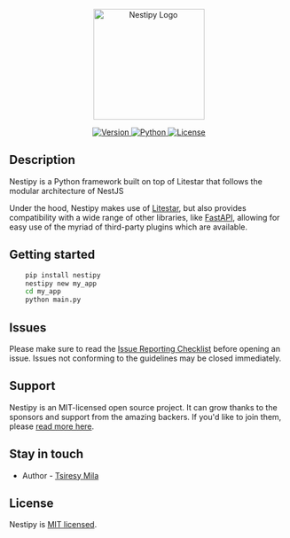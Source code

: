 <p align="center">
  <a href="https://nestipy.com/" target="blank"><img src="https://github.com/tsiresymila1/nestipy/blob/main/nestipy.png" width="200" alt="Nestipy Logo" /></a>
</p>
<p align="center">
    <a href="https://pypi.org/project/nestipy">
        <img src="https://img.shields.io/pypi/v/nestipy?color=%2334D058&label=pypi%20package" alt="Version">
    </a>
    <a href="https://pypi.org/project/nestipy">
        <img src="https://img.shields.io/pypi/pyversions/nestipy.svg?color=%2334D058" alt="Python">
    </a>
    <a href="https://github.com/tsiresymila1/nestipy/blob/main/LICENSE">
        <img src="https://img.shields.io/github/license/tsiresymila1/nestipy" alt="License">
    </a>
</p>

## Description

<p>Nestipy is a Python framework built on top of Litestar that follows the modular architecture of NestJS</p>
<p>Under the hood, Nestipy makes use of <a href="https://litestar.dev/" target="_blank">Litestar</a>, but also provides compatibility with a wide range of other libraries, like <a href="https://fastapi.tiangolo.com/" target="_blank">FastAPI</a>, allowing for easy use of the myriad of third-party plugins which are available.</p>

## Getting started

```cmd
    pip install nestipy
    nestipy new my_app
    cd my_app
    python main.py
```

## Issues

Please make sure to read the [Issue Reporting Checklist](https://github.com/tsiresymila1/nestipy) before opening an
issue. Issues not conforming to the guidelines may be closed immediately.

## Support

Nestipy is an MIT-licensed open source project. It can grow thanks to the sponsors and support from the amazing backers.
If you'd like to join them, please [read more here](https://docs.nestipy.com/support).

## Stay in touch

- Author - [Tsiresy Mila](https://tsiresymila.vercel.app)

## License

Nestipy is [MIT licensed](LICENSE).